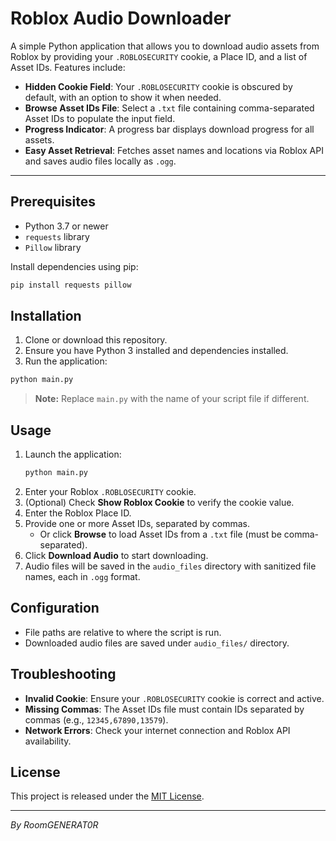 # Roblox Audio Downloader

A simple Python application that allows you to download audio assets from Roblox by providing your `.ROBLOSECURITY` cookie, a Place ID, and a list of Asset IDs. Features include:

- **Hidden Cookie Field**: Your `.ROBLOSECURITY` cookie is obscured by default, with an option to show it when needed.
- **Browse Asset IDs File**: Select a `.txt` file containing comma-separated Asset IDs to populate the input field.
- **Progress Indicator**: A progress bar displays download progress for all assets.
- **Easy Asset Retrieval**: Fetches asset names and locations via Roblox API and saves audio files locally as `.ogg`.

---

## Prerequisites

- Python 3.7 or newer
- `requests` library
- `Pillow` library

Install dependencies using pip:

```bash
pip install requests pillow
```

## Installation

1. Clone or download this repository.
2. Ensure you have Python 3 installed and dependencies installed.
3. Run the application:

```bash
python main.py
```

> **Note:** Replace `main.py` with the name of your script file if different.

## Usage

1. Launch the application:
   ```bash
   python main.py
   ```
2. Enter your Roblox `.ROBLOSECURITY` cookie.
3. (Optional) Check **Show Roblox Cookie** to verify the cookie value.
4. Enter the Roblox Place ID.
5. Provide one or more Asset IDs, separated by commas.
   - Or click **Browse** to load Asset IDs from a `.txt` file (must be comma-separated).
6. Click **Download Audio** to start downloading.
7. Audio files will be saved in the `audio_files` directory with sanitized file names, each in `.ogg` format.

## Configuration

- File paths are relative to where the script is run.
- Downloaded audio files are saved under `audio_files/` directory.

## Troubleshooting

- **Invalid Cookie**: Ensure your `.ROBLOSECURITY` cookie is correct and active.
- **Missing Commas**: The Asset IDs file must contain IDs separated by commas (e.g., `12345,67890,13579`).
- **Network Errors**: Check your internet connection and Roblox API availability.

## License

This project is released under the [MIT License](LICENSE).

---

_By RoomGENERAT0R_
